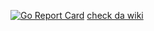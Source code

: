 [![Go Report Card](https://goreportcard.com/badge/github.com/RewardedIvan/3dps)](https://goreportcard.com/report/github.com/RewardedIvan/3dps)
[check da wiki](https://github.com/RewardedIvan/3DPS/wiki/Home-or-TOC)
